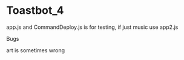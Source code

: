 # Toastbot_4

app.js and CommandDeploy.js is for testing, if just music use app2.js

Bugs

art is sometimes wrong
